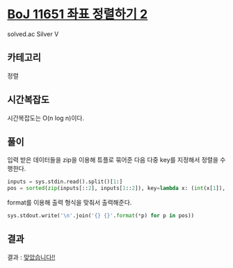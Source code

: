 # [BoJ 11651 좌표 정렬하기 2](https://www.acmicpc.net/problem/11651)

solved.ac Silver V

## 카테고리

정렬

## 시간복잡도

시간복잡도는 O(n log n)이다.

## 풀이

입력 받은 데이터들을 zip을 이용해 튜플로 묶어준 다음 다중 key를 지정해서 정렬을 수행한다.

```python
inputs = sys.stdin.read().split()[1:]
pos = sorted(zip(inputs[::2], inputs[1::2]), key=lambda x: (int(x[1]), int(x[0])))
```

format를 이용해 출력 형식을 맞춰서 출력해준다.

```python
sys.stdout.write('\n'.join('{} {}'.format(*p) for p in pos))
```

## 결과

결과 : [맞았습니다!!](http://boj.kr/a9b6e37cbdd84a87a83eff8d0c3cab83)